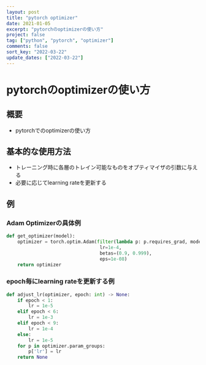 ```yaml
---
layout: post
title: "pytorch optimizer"
date: 2021-01-05
excerpt: "pytorchのoptimizerの使い方"
project: false
tag: ["python", "pytorch", "optimizer"]
comments: false
sort_key: "2022-03-22"
update_dates: ["2022-03-22"]
---
```


# pytorchのoptimizerの使い方

## 概要
 - pytorchでのoptimizerの使い方

## 基本的な使用方法
 - トレーニング時に各層のトレイン可能なものをオプティマイザの引数に与える
 - 必要に応じてlearning rateを更新する

## 例

### Adam Optimizerの具体例

```python
def get_optimizer(model):
    optimizer = torch.optim.Adam(filter(lambda p: p.requires_grad, model.parameters()), 
                                  lr=1e-4, 
                                  betas=(0.9, 0.999),
                                  eps=1e-08)
    return optimizer
```

### epoch毎にlearning rateを更新する例

```python
def adjust_lr(optimizer, epoch: int) -> None:
    if epoch < 1:
        lr = 1e-5
    elif epoch < 6:
        lr = 1e-3
    elif epoch < 9:
        lr = 1e-4
    else:
        lr = 1e-5
    for p in optimizer.param_groups:
        p['lr'] = lr
    return None
```
